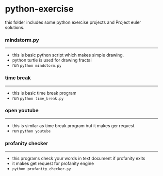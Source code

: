 # python-exercise
this folder includes some python exercise projects and Project euler solutions. 

### mindstorm.py 
- - -
- this is basic python script which makes simple drawing.
- python turtle is used for drawing fractal
- run `python mindstorm.py` 



### time break
- - -
- this is basic time break program 
- run `python time_break.py`



### open youtube
- - -
- this is similar as time break program but it makes ger request
- run `python youtube` 


### profanity checker
- - -
- this programs check your words in text document if profanity exits
- it makes get request for profanity engine
- `python profanity_checker.py`
